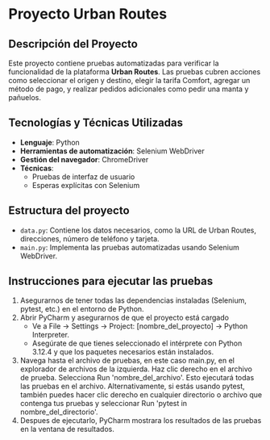 # Proyecto Urban Routes

## Descripción del Proyecto
Este proyecto contiene pruebas automatizadas para verificar la funcionalidad de la plataforma **Urban Routes**. Las pruebas cubren acciones como seleccionar el origen y destino, elegir la tarifa Comfort, agregar un método de pago, y realizar pedidos adicionales como pedir una manta y pañuelos.

## Tecnologías y Técnicas Utilizadas
- **Lenguaje**: Python
- **Herramientas de automatización**: Selenium WebDriver
- **Gestión del navegador**: ChromeDriver
- **Técnicas**: 
  - Pruebas de interfaz de usuario
  - Esperas explícitas con Selenium

## Estructura del proyecto
- `data.py`: Contiene los datos necesarios, como la URL de Urban Routes, direcciones, número de teléfono y tarjeta.
- `main.py`: Implementa las pruebas automatizadas usando Selenium WebDriver.

## Instrucciones para ejecutar las pruebas
1. Asegurarnos de tener todas las dependencias instaladas (Selenium, pytest, etc.) en el entorno de Python.
2. Abrir PyCharm y asegurarnos de que el proyecto está cargado
   - Ve a File → Settings → Project: [nombre_del_proyecto] → Python Interpreter. 
   - Asegúrate de que tienes seleccionado el intérprete con Python 3.12.4 y que los paquetes necesarios están instalados.
3. Navega hasta el archivo de pruebas, en este caso main.py, en el explorador de archivos de la izquierda.
Haz clic derecho en el archivo de prueba.
Selecciona Run 'nombre_del_archivo'. Esto ejecutará todas las pruebas en el archivo.
Alternativamente, si estás usando pytest, también puedes hacer clic derecho en cualquier directorio o archivo que contenga tus pruebas y seleccionar Run 'pytest in nombre_del_directorio'.
4. Despues de ejecutarlo, PyCharm mostrara los resultados de las pruebas en la ventana de resultados.
